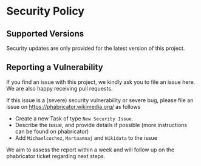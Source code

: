 # Security Policy

## Supported Versions

Security updates are only provided for the latest version of this project.

## Reporting a Vulnerability

If you find an issue with this project, we kindly ask you to file an issue here. We are also happy receiving pull requests.

If this issue is a (severe) security vulnerability or severe bug, please file an issue on https://phabricator.wikimedia.org/ as follows

* Create a new Task of type `New Security Issue`.
* Describe the issue, and provide details if possible (more instructions can be found on phabricator)
* Add `Michaelcochez`, `Martaannaj` and `Wikidata` to the issue

We aim to assess the report within a week and will follow up on the phabricator ticket regarding next steps.

